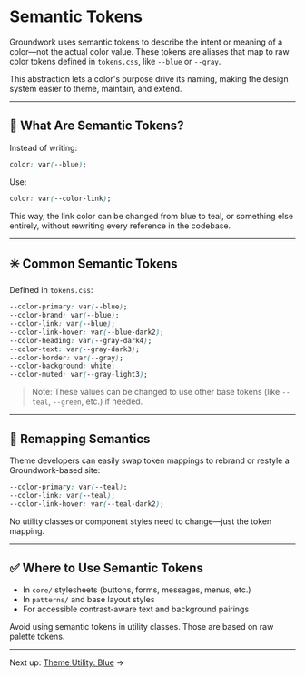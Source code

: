 # Semantic Tokens

Groundwork uses semantic tokens to describe the intent or meaning of a color—not the actual color value. These tokens are aliases that map to raw color tokens defined in `tokens.css`, like `--blue` or `--gray`.

This abstraction lets a color's purpose drive its naming, making the design system easier to theme, maintain, and extend.

---

## 🎯 What Are Semantic Tokens?

Instead of writing:

```css
color: var(--blue);
```

Use:

```css
color: var(--color-link);
```

This way, the link color can be changed from blue to teal, or something else entirely, without rewriting every reference in the codebase.

---

## ✳️ Common Semantic Tokens

Defined in `tokens.css`:

```css
--color-primary: var(--blue);
--color-brand: var(--blue);
--color-link: var(--blue);
--color-link-hover: var(--blue-dark2);
--color-heading: var(--gray-dark4);
--color-text: var(--gray-dark3);
--color-border: var(--gray);
--color-background: white;
--color-muted: var(--gray-light3);
```

> Note: These values can be changed to use other base tokens (like `--teal`, `--green`, etc.) if needed.

---

## 🔁 Remapping Semantics

Theme developers can easily swap token mappings to rebrand or restyle a Groundwork-based site:

```css
--color-primary: var(--teal);
--color-link: var(--teal);
--color-link-hover: var(--teal-dark2);
```

No utility classes or component styles need to change—just the token mapping.

---

## ✅ Where to Use Semantic Tokens

* In `core/` stylesheets (buttons, forms, messages, menus, etc.)
* In `patterns/` and base layout styles
* For accessible contrast-aware text and background pairings

Avoid using semantic tokens in utility classes. Those are based on raw palette tokens.

---

Next up: [Theme Utility: Blue](theme-utility-blue.md) →
